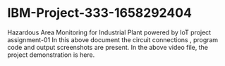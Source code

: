 # IBM-Project-333-1658292404
Hazardous Area Monitoring for Industrial Plant powered by IoT
project assignment-01
In this above document the circuit connections , program code and output screenshots are present.
In the above video file, the project demonstration is here.
